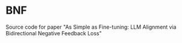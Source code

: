 # BNF
Source code for paper "As Simple as Fine-tuning: LLM Alignment via Bidirectional Negative Feedback Loss"
